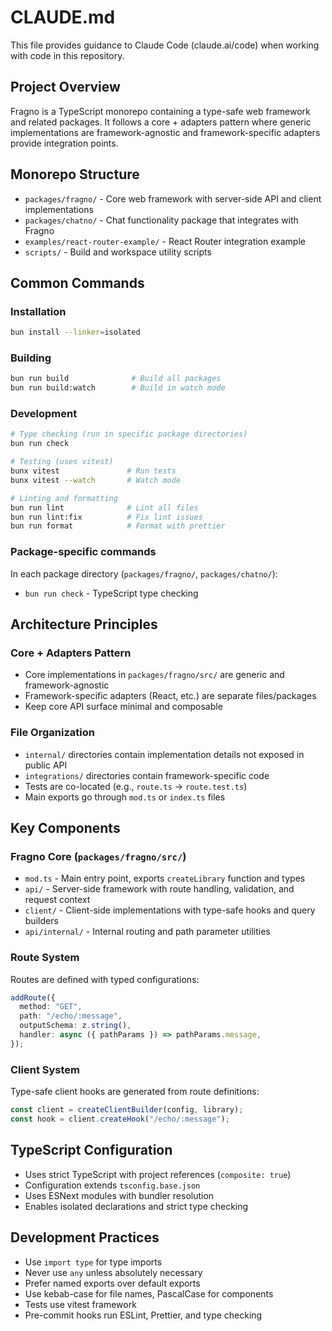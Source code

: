 # CLAUDE.md

This file provides guidance to Claude Code (claude.ai/code) when working with code in this
repository.

## Project Overview

Fragno is a TypeScript monorepo containing a type-safe web framework and related packages. It
follows a core + adapters pattern where generic implementations are framework-agnostic and
framework-specific adapters provide integration points.

## Monorepo Structure

- `packages/fragno/` - Core web framework with server-side API and client implementations
- `packages/chatno/` - Chat functionality package that integrates with Fragno
- `examples/react-router-example/` - React Router integration example
- `scripts/` - Build and workspace utility scripts

## Common Commands

### Installation

```bash
bun install --linker=isolated
```

### Building

```bash
bun run build              # Build all packages
bun run build:watch        # Build in watch mode
```

### Development

```bash
# Type checking (run in specific package directories)
bun run check

# Testing (uses vitest)
bunx vitest               # Run tests
bunx vitest --watch       # Watch mode

# Linting and formatting
bun run lint              # Lint all files
bun run lint:fix          # Fix lint issues
bun run format            # Format with prettier
```

### Package-specific commands

In each package directory (`packages/fragno/`, `packages/chatno/`):

- `bun run check` - TypeScript type checking

## Architecture Principles

### Core + Adapters Pattern

- Core implementations in `packages/fragno/src/` are generic and framework-agnostic
- Framework-specific adapters (React, etc.) are separate files/packages
- Keep core API surface minimal and composable

### File Organization

- `internal/` directories contain implementation details not exposed in public API
- `integrations/` directories contain framework-specific code
- Tests are co-located (e.g., `route.ts` → `route.test.ts`)
- Main exports go through `mod.ts` or `index.ts` files

## Key Components

### Fragno Core (`packages/fragno/src/`)

- `mod.ts` - Main entry point, exports `createLibrary` function and types
- `api/` - Server-side framework with route handling, validation, and request context
- `client/` - Client-side implementations with type-safe hooks and query builders
- `api/internal/` - Internal routing and path parameter utilities

### Route System

Routes are defined with typed configurations:

```typescript
addRoute({
  method: "GET",
  path: "/echo/:message",
  outputSchema: z.string(),
  handler: async ({ pathParams }) => pathParams.message,
});
```

### Client System

Type-safe client hooks are generated from route definitions:

```typescript
const client = createClientBuilder(config, library);
const hook = client.createHook("/echo/:message");
```

## TypeScript Configuration

- Uses strict TypeScript with project references (`composite: true`)
- Configuration extends `tsconfig.base.json`
- Uses ESNext modules with bundler resolution
- Enables isolated declarations and strict type checking

## Development Practices

- Use `import type` for type imports
- Never use `any` unless absolutely necessary
- Prefer named exports over default exports
- Use kebab-case for file names, PascalCase for components
- Tests use vitest framework
- Pre-commit hooks run ESLint, Prettier, and type checking
